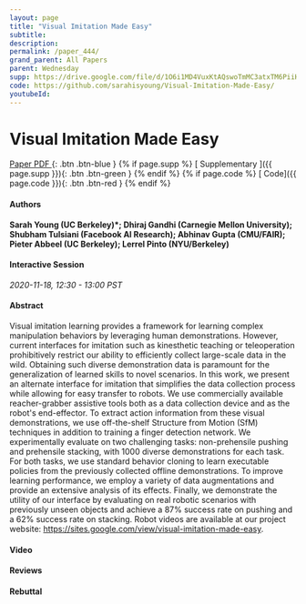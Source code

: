 ```yaml
---
layout: page
title: "Visual Imitation Made Easy"
subtitle: 
description:
permalink: /paper_444/
grand_parent: All Papers
parent: Wednesday
supp: https://drive.google.com/file/d/1O6i1MD4VuxKtAQswoTmMC3atxTM6PiiH/view
code: https://github.com/sarahisyoung/Visual-Imitation-Made-Easy/
youtubeId: 
---
```


# Visual Imitation Made Easy

[<i class="fa fa-file-text-o" aria-hidden="true"></i> Paper PDF ](https://drive.google.com/file/d/1n_KLFTDWJ5sKrZRm2viT2TpA4lIbmy3r/view){: .btn .btn-blue } {% if page.supp %} [<i class="fa fa-file-text-o" aria-hidden="true"></i> Supplementary ]({{ page.supp }}){: .btn .btn-green } {% endif %} {% if page.code %} [<i class="fa fa-github" aria-hidden="true"></i> Code]({{ page.code }}){: .btn .btn-red }
{% endif %}

#### Authors
**Sarah Young (UC Berkeley)*; Dhiraj Gandhi (Carnegie Mellon University);  Shubham Tulsiani (Facebook AI Research); Abhinav Gupta (CMU/FAIR); Pieter Abbeel (UC Berkeley); Lerrel Pinto (NYU/Berkeley)**

#### Interactive Session
*2020-11-18, 12:30 - 13:00 PST*

#### Abstract
Visual imitation learning provides a framework for learning complex manipulation behaviors by leveraging human demonstrations. However, current interfaces for imitation such as kinesthetic teaching or teleoperation prohibitively restrict our ability to efficiently collect large-scale data in the wild. Obtaining such diverse demonstration data is paramount for the generalization of learned skills to novel scenarios. In this work, we present an alternate interface for imitation that simplifies the data collection process while allowing for easy transfer to robots. We use commercially available reacher-grabber assistive tools both as a data collection device and as the robot's end-effector. To extract action information from these visual demonstrations, we use off-the-shelf Structure from Motion (SfM) techniques in addition to training a finger detection network. We experimentally evaluate on two challenging tasks: non-prehensile pushing and prehensile stacking, with 1000 diverse demonstrations for each task. For both tasks, we use standard behavior cloning to learn executable policies from the previously collected offline demonstrations. To improve learning performance, we employ a variety of data augmentations and provide an extensive analysis of its effects. Finally, we demonstrate the utility of our interface by evaluating on real robotic scenarios with previously unseen objects and achieve a 87% success rate on pushing and a 62% success rate on stacking. Robot videos are available at our  project website: <a href="https://sites.google.com/view/visual-imitation-made-easy" target="_blank">https://sites.google.com/view/visual-imitation-made-easy</a>.

#### Video 

#### Reviews

#### Rebuttal
